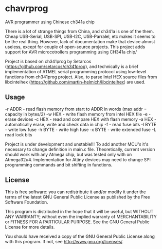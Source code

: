 # chavrprog
AVR programmer using  Chinese ch341a chip

There is a lot of strange things from China, and ch341a is one of the them. Cheap USB-Serial, USB-SPI, USB-I2C, USB-Parralel, etc makes it seems to be the real thing. However, lack of documentation make that device almost useless, except for couple of open-source projects. This project adds support for AVR microcotrollers programming using CH341a chip/

Project is based on ch341prog by Setarcos (https://github.com/setarcos/ch341prog), and technically is a brief implementation of ATMEL
serial programming protocol using low-level functions from ch341prog project.
Also, to parse Intel HEX source files from libcintelhex (https://github.com/martin-helmich/libcintelhex) are used.



Usage
---------
-r ADDR - read flash memory from start to ADDR in words (max addr = capacity in bytes/2)
-w HEX - write flash memory from intel HEX file
-e - erase devices
-c HEX - read and compare HEX with flash memory
-a HEX - automatically erase, write and check data in chip
-f - read fuse bits
-l BYTE - write low fuse
-h BYTE - write high fuse
-x BYTE - write extended fuse
-L read lock bits

Project is under development and unstable!!!
To add another MCU's it's necessary to change definition in main.c file. Theoretically, current version should work with any Atmega chip, but was tested only with on Atmega32u4. Implementation for Attiny devices may need to change SPI programming commands and bit shifting in functions.

License
------------
This is free software: you can redistribute it and/or modify it under
the terms of the latest GNU General Public License as published by the
Free Software Foundation.

This program is distributed in the hope that it will be useful, but
WITHOUT ANY WARRANTY; without even the implied warranty of MERCHANTABILITY
or FITNESS FOR A PARTICULAR PURPOSE.  See the GNU General Public License
for more details.

You should have received a copy of the GNU General Public License along
with this program. If not, see <http://www.gnu.org/licenses/>.
